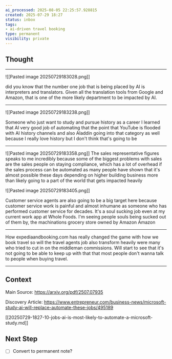 ```yaml
---
ai_processed: 2025-08-05 22:25:57.928815
created: 2025-07-29 18:27
status: inbox
tags:
- ai-driven travel booking
type: permanent
visibility: private
---
```

<!--
NOTE: This file uses a static date for validation. For new notes, use:
created: 2025-07-29 18:27
-->

## Thought  

---
![[Pasted image 20250729183028.png]]

 did you know that the number one job that is being placed by AI is interpreters and translators. Given all the translation tools from Google and Amazon, that is one of the more likely department to be impacted by AI. 

---

![[Pasted image 20250729183238.png]]

Someone who just want to study and pursue history as a career I learned that AI very good job of automating that the point that YouTube is flooded with AI history channels and also Aladdin going into that category as well because I really love history but I don't think that's going to be 

---

![[Pasted image 20250729183358.png]]
The sales representative figures speaks to me incredibly because some of the biggest problems with sales are the sales people on staying compliance, which has a lot of overhead if the sales process can be automated as many people have shown that it's almost possible these days depending on higher building business more than likely going to a part of the world that gets impacted heavily

![[Pasted image 20250729183405.png]]


Customer service agents are also going to be a big target here because customer service work is painful and almost inhumane as someone who has performed customer service for decades. It's a soul sucking job even at my current work app at Whole Foods. I'm seeing people souls being sucked out of them by, the machinations grocery store owned by Amazon Amazon


---

How expediaandbooking.com has really changed the game with how we book travel so will the travel agents job also transform heavily were many who tried to cut in on the middleman commissions. Will start to see that it's not going to be able to keep up with that that most people don't wanna talk to people when buying travel.



---


## Context  
Main Source: 
https://arxiv.org/pdf/2507.07935


Discovery Article: https://www.entrepreneur.com/business-news/microsoft-study-ai-will-replace-automate-these-jobs/495189

[[20250729-1827-10-jobs-ai-is-most-likely-to-automate-a-microsoft-study.md]]

## Next Step  
- [ ] Convert to permanent note?
